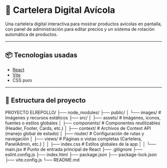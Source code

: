 # 🐔 Cartelera Digital Avícola

Una cartelera digital interactiva para mostrar productos avícolas en pantalla, con panel de administración para editar precios y un sistema de rotación automática de productos.

---

## 📦 Tecnologías usadas
- [React](https://react.dev/)
- [Vite](https://vitejs.dev/)
- CSS puro

---

## 🧩 Estructura del proyecto

PROYECTO ELREPOLLO/
├── node_modules/
├── public/
│ └── images/ # Imágenes y recursos estáticos
├── src/
│ ├── assets/ # Imágenes, íconos, fuentes o estilos globales
│ ├── components/ # Componentes reutilizables (Header, Footer, Cards, etc.)
│ ├── context/ # Archivos de Context API (manejo global de estado)
│ ├── router/ # Configuración de rutas y navegación
│ ├── views/ # Páginas o vistas completas (Cartelera, PanelAdmin, etc.)
│ │ ├── index.css # Estilos globales de la app
│ │ └── main.jsx # Punto de entrada principal de React
├── .gitignore
├── eslint.config.js
├── index.html
├── package.json
├── package-lock.json
├── vite.config.js
└── README.md